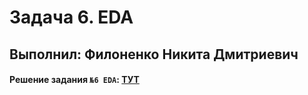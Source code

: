 # Задача 6. EDA

## Выполнил: Филоненко Никита Дмитриевич

#### Решение задания `№6 EDA`: [ТУТ](src/notebooks/EDA_Task_F.ipynb)
